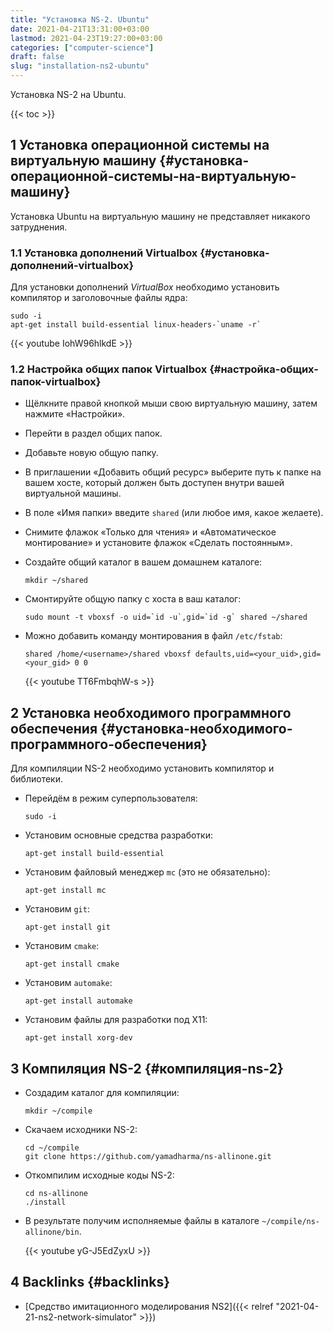 ```yaml
---
title: "Установка NS-2. Ubuntu"
date: 2021-04-21T13:31:00+03:00
lastmod: 2021-04-23T19:27:00+03:00
categories: ["computer-science"]
draft: false
slug: "installation-ns2-ubuntu"
---
```


Установка NS-2 на Ubuntu.

<!--more-->

{{< toc >}}


## <span class="section-num">1</span> Установка операционной системы на виртуальную машину {#установка-операционной-системы-на-виртуальную-машину}

Установка Ubuntu на виртуальную машину не представляет никакого затруднения.


### <span class="section-num">1.1</span> Установка дополнений Virtualbox {#установка-дополнений-virtualbox}

Для установки дополнений _VirtualBox_ необходимо установить компилятор и заголовочные файлы ядра:

```shell
sudo -i
apt-get install build-essential linux-headers-`uname -r`
```

{{< youtube IohW96hlkdE >}}


### <span class="section-num">1.2</span> Настройка общих папок Virtualbox {#настройка-общих-папок-virtualbox}

-   Щёлкните правой кнопкой мыши свою виртуальную машину, затем нажмите «Настройки».
-   Перейти в раздел общих папок.
-   Добавьте новую общую папку.
-   В приглашении «Добавить общий ресурс» выберите путь к папке на вашем хосте, который должен быть доступен внутри вашей виртуальной машины.
-   В поле «Имя папки» введите `shared` (или любое имя, какое желаете).
-   Снимите флажок «Только для чтения» и «Автоматическое монтирование» и установите флажок «Сделать постоянным».
-   Создайте общий каталог в вашем домашнем каталоге:

    ```shell
    mkdir ~/shared
    ```
-   Смонтируйте общую папку с хоста в ваш каталог:

    ```shell
    sudo mount -t vboxsf -o uid=`id -u`,gid=`id -g` shared ~/shared
    ```
-   Можно добавить команду монтирования в файл `/etc/fstab`:

    ```conf-unix
    shared /home/<username>/shared vboxsf defaults,uid=<your_uid>,gid=<your_gid> 0 0
    ```

    {{< youtube TT6FmbqhW-s >}}


## <span class="section-num">2</span> Установка необходимого программного обеспечения {#установка-необходимого-программного-обеспечения}

Для компиляции NS-2 необходимо установить компилятор и библиотеки.

-   Перейдём в режим суперпользователя:

    ```shell
    sudo -i
    ```

-   Установим основные средства разработки:

    ```shell
    apt-get install build-essential
    ```
-   Установим файловый менеджер `mc` (это не обязательно):

    ```shell
    apt-get install mc
    ```
-   Установим `git`:

    ```shell
    apt-get install git
    ```
-   Установим `cmake`:

    ```shell
    apt-get install cmake
    ```
-   Установим `automake`:

    ```shell
    apt-get install automake
    ```
-   Установим файлы для разработки под X11:

    ```shell
    apt-get install xorg-dev
    ```


## <span class="section-num">3</span> Компиляция NS-2 {#компиляция-ns-2}

-   Создадим каталог для компиляции:

    ```shell
    mkdir ~/compile
    ```
-   Скачаем исходники NS-2:

    ```shell
    cd ~/compile
    git clone https://github.com/yamadharma/ns-allinone.git
    ```
-   Откомпилим исходные коды NS-2:

    ```shell
    cd ns-allinone
    ./install
    ```
-   В результате получим исполняемые файлы в каталоге `~/compile/ns-allinone/bin`.

    {{< youtube yG-J5EdZyxU >}}


## <span class="section-num">4</span> Backlinks {#backlinks}

-   [Средство имитационного моделирования NS2]({{< relref "2021-04-21-ns2-network-simulator" >}})
